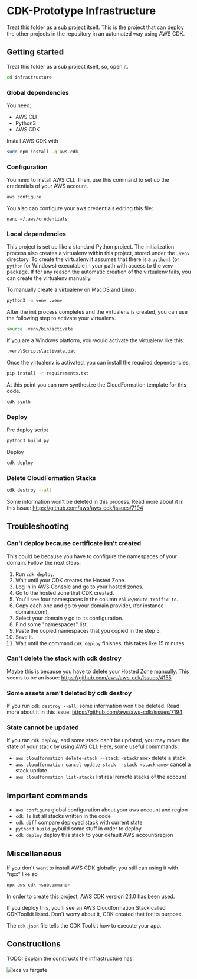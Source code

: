 # CDK-Prototype Infrastructure

Treat this folder as a sub project itself. This is the project that can deploy the other projects in the repository in an automated way using AWS CDK.

## Getting started

Treat this folder as a sub project itself, so, open it.
```bash
cd infrastructure
```
### Global dependencies

You need:
* AWS CLI
* Python3
* AWS CDK

Install AWS CDK with
```bash
sudo npm install -g aws-cdk
```

### Configuration

You need to install AWS CLI. Then, use this command to set up the credentials of your AWS account.
```bash
aws configure
```

You also can configure your aws credentials editing this file:
```
nano ~/.aws/credentials
```

### Local dependencies

This project is set up like a standard Python project. The initialization
process also creates a virtualenv within this project, stored under the `.venv`
directory.  To create the virtualenv it assumes that there is a `python3`
(or `python` for Windows) executable in your path with access to the `venv`
package. If for any reason the automatic creation of the virtualenv fails,
you can create the virtualenv manually.

To manually create a virtualenv on MacOS and Linux:

```bash
python3 -m venv .venv
```

After the init process completes and the virtualenv is created, you can use the following
step to activate your virtualenv.

```bash
source .venv/bin/activate
```

If you are a Windows platform, you would activate the virtualenv like this:

```bash
.venv\Scripts\activate.bat
```

Once the virtualenv is activated, you can install the required dependencies.

```bash
pip install -r requirements.txt
```

At this point you can now synthesize the CloudFormation template for this code.

```bash
cdk synth
```

### Deploy

Pre deploy script
```bash
python3 build.py
```

Deploy
```bash
cdk deploy
```

### Delete CloudFormation Stacks

```bash
cdk destroy --all
```

Some information won't be deleted in this process.
Read more about it in this issue: https://github.com/aws/aws-cdk/issues/7194

## Troubleshooting

### Can't deploy because certificate isn't created

This could be because you have to configure the namespaces of your domain.
Follow the next steps:
1. Run `cdk deploy`.
2. Wait until your CDK creates the Hosted Zone.
3. Log in in AWS Console and go to your hosted zones.
4. Go to the hosted zone that CDK created.
5. You'll see four namespaces in the column `Value/Route traffic to`.
6. Copy each one and go to your domain provider, (for instance domain.com).
7. Select your domain y go to its configuration.
8. Find some "namespaces" list.
9. Paste the copied namespaces that you copied in the step 5.
10. Save it.
11. Wait until the command `cdk deploy` finishes, this takes like 15 minutes.

### Can't delete the stack with cdk destroy

Maybe this is because you have to delete your Hosted Zone manually. 
This seems to be an issue: https://github.com/aws/aws-cdk/issues/4155

### Some assets aren't deleted by cdk destroy

If you run `cdk destroy --all`, some information won't be deleted.
Read more about it in this issue: https://github.com/aws/aws-cdk/issues/7194

### State cannot be updated

If you ran `cdk deploy`, and some stack can't be updated, you may move the state of your stack by using AWS CLI.
Here, some useful commmands:

* `aws cloudformation delete-stack --stack <stackname>` delete a stack
* `aws cloudformation cancel-update-stack --stack <stackname>` cancel a stack update
* `aws cloudformation list-stacks` list real remote stacks of the account

## Important commands

* `aws configure`   global configuration about your aws account and region
* `cdk ls`          list all stacks written in the code
* `cdk diff`        compare deployed stack with current state
* `python3 build.py`build some stuff in order to deploy
* `cdk deploy`      deploy this stack to your default AWS account/region

## Miscellaneous

If you don't want to install AWS CDK globally, you still can using it with "npx" like so
```bash
npx aws-cdk <subcommand>
```

In order to create this project, AWS CDK version 2.1.0 has been used.

If you deploy this, you'll see an AWS Cloudformation Stack called CDKToolkit listed. Don't worry about it, CDK created that for its purpose.

The `cdk.json` file tells the CDK Toolkit how to execute your app.

## Constructions

TODO: Explain the constructs the infrastructure has.

![ecs vs fargate](https://cloudonaut.io/images/2019/02/ecs-container-instance-fargate@545w2x.webp)

